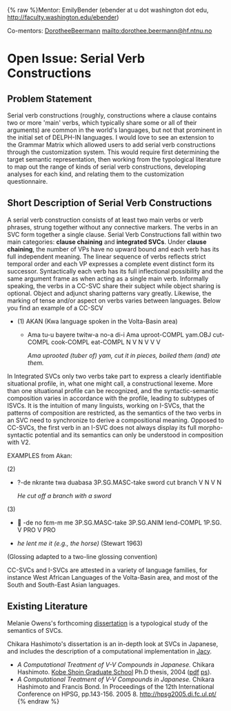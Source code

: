 {% raw %}Mentor: EmilyBender (ebender at u dot washington dot edu,
<http://faculty.washington.edu/ebender>)

Co-mentors: [DorotheeBeermann](/DorotheeBeermann)
<mailto:dorothee.beermann@hf.ntnu.no>

# Open Issue: Serial Verb Constructions

## Problem Statement

Serial verb constructions (roughly, constructions where a clause
contains two or more 'main' verbs, which typically share some or all of
their arguments) are common in the world's languages, but not that
prominent in the initial set of DELPH-IN languages. I would love to see
an extension to the Grammar Matrix which allowed users to add serial
verb constructions through the customization system. This would require
first determining the target semantic representation, then working from
the typological literature to map out the range of kinds of serial verb
constructions, developing analyses for each kind, and relating them to
the customization questionnaire.

## Short Description of Serial Verb Constructions

A serial verb construction consists of at least two main verbs or verb
phrases, strung together without any connective markers. The verbs in an
SVC form together a single clause. Serial Verb Constructions fall within
two main categories: **clause chaining** and **integrated SVCs**. Under
**clause chaining**, the number of VPs have no upward bound and each
verb has its full independent meaning. The linear sequence of verbs
reflects strict temporal order and each VP expresses a complete event
distinct form its successor. Syntactically each verb has its full
inflectional possibility and the same argument frame as when acting as a
single main verb. Informally speaking, the verbs in a CC-SVC share their
subject while object sharing is optional. Object and adjunct sharing
patterns vary greatly. Likewise, the marking of tense and/or aspect on
verbs varies between languages. Below you find an example of a CC-SCV

- \(1\) AKAN (Kwa language spoken in the Volta-Basin area)
  - Ama tu-u bayere twitw-a no-a di-i Ama uproot-COMPL yam.OBJ
cut-COMPL cook-COMPL eat-COMPL N V N V V V
    
    *Ama uprooted (tuber of) yam, cut it in pieces, boiled them
(and) ate them.*

In Integrated SVCs only two verbs take part to express a clearly
identifiable situational profile, in, what one might call, a
constructional lexeme. More than one situational profile can be
recognized, and the syntactic-semantic composition varies in accordance
with the profile, leading to subtypes of ISVCs. It is the intuition of
many linguists, working on I-SVCs, that the patterns of composition are
restricted, as the semantics of the two verbs in an SVC need to
synchronize to derive a compositional meaning. Opposed to CC-SVCs, the
first verb in an I-SVC does not always display its full morpho-syntactic
potential and its semantics can only be understood in composition with
V2.

EXAMPLES from Akan:

\(2\)

- ?-de nkrante twa duabasa 3P.SG.MASC-take sword cut branch V N V N
  
  *He cut off a branch with a sword*

\(3\)

-  -de no fεm-m me 3P.SG.MASC-take 3P.SG.ANIM lend-COMPL 1P.SG. V PRO
V PRO

<!-- -->


- *he lent me it (e.g., the horse)* (Stewart 1963)

(Glossing adapted to a two-line glossing convention)

CC-SVCs and I-SVCs are attested in a variety of language families, for
instance West African Languages of the Volta-Basin area, and most of the
South and South-East Asian languages.

## Existing Literature

Melanie Owens's forthcoming
[dissertation](http://www-linguistics.stanford.edu/semgroup/mowens.html)
is a typological study of the semantics of SVCs.

Chikara Hashimoto's dissertation is an in-depth look at SVCs in
Japanese, and includes the description of a computational implementation
in [Jacy](https://blog.inductorsoftware.com/docsproto/grammars/JacyTop).

- *A Computational Treatment of V-V Compounds in Japanese.* Chikara
Hashimoto. [Kobe Shoin Graduate
School](http://sils.shoin.ac.jp/grad) Ph.D thesis, 2004
([pdf](http://www-lab25.kuee.kyoto-u.ac.jp/member/hasimoto/mypapers/thesis.pdf)
[ps](http://www-lab25.kuee.kyoto-u.ac.jp/member/hasimoto/mypapers/thesis.ps)).
- *A Computational Treatment of V-V Compounds in Japanese.* Chikara
Hashimoto and Francis Bond. In Proceedings of the 12th International
Conference on HPSG, pp.143-156. 2005 8.
<http://hpsg2005.di.fc.ul.pt/>
<update date omitted for speed>{% endraw %}